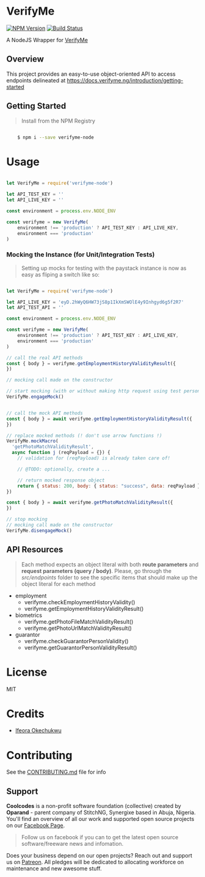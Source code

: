 # VerifyMe

[![NPM Version][npm-image]][npm-url]
[![Build Status][travis-image]][travis-url]

A NodeJS Wrapper for [VerifyMe](https://www.verifyme.ng/)

## Overview
This project provides an easy-to-use object-oriented API to access endpoints delineated at https://docs.verifyme.ng/introduction/getting-started

## Getting Started

>Install from the NPM Registry

```bash

    $ npm i --save verifyme-node

```

# Usage

```js

let VerifyMe = require('verifyme-node')

let API_TEST_KEY = ''
let API_LIVE_KEY = ''

const environment = process.env.NODE_ENV

const verifyme = new VerifyMe(
    environment !== 'production' ? API_TEST_KEY : API_LIVE_KEY,
    environment === 'production'
)
```

### Mocking the Instance (for Unit/Integration Tests)
>Setting up mocks for testing with the paystack instance is now as easy as fliping a switch like so:

```js

let VerifyMe = require('verifyme-node')

let API_LIVE_KEY = 'eyD.2hWyQ6HW73jS8p1IkXmSWOlE4y9Inhgyd6g5f2R7'
let API_TEST_API = ''

const environment = process.env.NODE_ENV

const verifyme = new VerifyMe(
    environment !== 'production' ? API_TEST_KEY : API_LIVE_KEY,
    environment === 'production'
)

// call the real API methods
const { body } = verifyme.getEmploymentHistoryValidityResult({
})

// mocking call made on the constructor

// start mocking (with or without making http request using test persona)
VerifyMe.engageMock()


// call the mock API methods
const { body } = await verifyme.getEmploymentHistoryValidityResult({
})

// replace mocked methods (! don't use arrow functions !)
VerifyMe.mockMacro(
  'getPhotoMatchValidityResult', 
  async function j (reqPayload = {}) {
    // validation for (reqPayload) is already taken care of!

    // @TODO: optionally, create a ...

    // return mocked response object
    return { status: 200, body: { status: "success", data: reqPayload } };
})

const { body } = await verifyme.getPhotoMatchValidityResult({
})

// stop mocking
// mocking call made on the constructor
VerifyMe.disengageMock()
```

## API Resources

>Each method expects an object literal with both **route parameters** and **request parameters (query / body)**. Please, go through the _src/endpoints_ folder to see the specific items that should make up the object literal for each method

- employment
  - verifyme.checkEmploymentHistoryValidity()
  - verifyme.getEmploymentHistoryValidityResult()
- biometrics
  - verifyme.getPhotoFileMatchValidityResult()
  - verifyme.getPhotoUrlMatchValidityResult()
- guarantor
  - verifyme.checkGuarantorPersonValidity()
  - verifyme.getGuarantorPersonValidityResult()

# License

MIT

# Credits

- [Ifeora Okechukwu](https://twitter.com/isocroft)

# Contributing

See the [CONTRIBUTING.md](https://github.com/isocroft/verifyme/blob/main/CONTRIBUTING.md) file for info

[npm-image]: https://img.shields.io/npm/v/verifyme-node.svg?style=flat-square
[npm-url]: https://npmjs.org/package/verifyme-node

[travis-image]: https://img.shields.io/travis/isocroft/verifyme/main.svg?style=flat-square
[travis-url]: https://travis-ci.org/isocroft/verifyme

## Support 

**Coolcodes** is a non-profit software foundation (collective) created by **Oparand** - parent company of StitchNG, Synergixe based in Abuja, Nigeria. You'll find an overview of all our work and supported open source projects on our [Facebook Page](https://www.facebook.com/coolcodes/).

>Follow us on facebook if you can to get the latest open source software/freeware news and infomation.

Does your business depend on our open projects? Reach out and support us on [Patreon](https://www.patreon.com/coolcodes/). All pledges will be dedicated to allocating workforce on maintenance and new awesome stuff.
